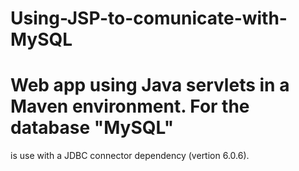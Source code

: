 # Using-JSP-to-comunicate-with-MySQL

# Web app using Java servlets in a Maven environment. For the database "MySQL" 
is use with a JDBC connector dependency (vertion 6.0.6).
